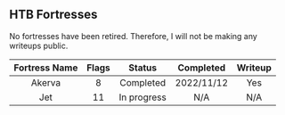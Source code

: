 HTB Fortresses
----------

No fortresses have been retired. Therefore, I will not be making any writeups public.

| Fortress Name | Flags | Status      | Completed  | Writeup |
| :-----------: | :---: | :--------:  | :--------: | :-----: |
| Akerva        | 8     | Completed   | 2022/11/12 | Yes     |
| Jet           | 11    | In progress | N/A        | N/A     |
